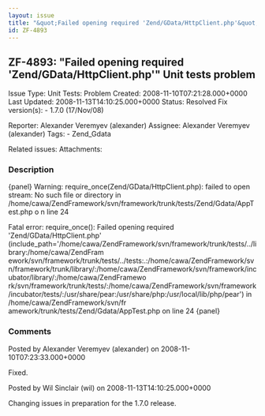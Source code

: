 ```yaml
---
layout: issue
title: "&quot;Failed opening required 'Zend/GData/HttpClient.php'&quot; Unit tests problem"
id: ZF-4893
---
```


ZF-4893: "Failed opening required 'Zend/GData/HttpClient.php'" Unit tests problem
---------------------------------------------------------------------------------

 Issue Type: Unit Tests: Problem Created: 2008-11-10T07:21:28.000+0000 Last Updated: 2008-11-13T14:10:25.000+0000 Status: Resolved Fix version(s): - 1.7.0 (17/Nov/08)
 
 Reporter:  Alexander Veremyev (alexander)  Assignee:  Alexander Veremyev (alexander)  Tags: - Zend\_Gdata
 
 Related issues: 
 Attachments: 
### Description

{panel} Warning: require\_once(Zend/GData/HttpClient.php): failed to open stream: No such file or directory in /home/cawa/ZendFramework/svn/framework/trunk/tests/Zend/Gdata/AppTest.php o n line 24

Fatal error: require\_once(): Failed opening required 'Zend/GData/HttpClient.php' (include\_path='/home/cawa/ZendFramework/svn/framework/trunk/tests/../<a>library:/home/cawa/ZendFram</a> ework/svn/framework/trunk/tests/../tests:.:/home/cawa/ZendFramework/svn/framework/trunk/library/:/home/cawa/ZendFramework/svn/framework/incubator/library/:/home/cawa/ZendFramewo rk/svn/framework/trunk/tests/:/home/cawa/ZendFramework/svn/framework/incubator/tests/:/usr/share/<a>pear:/usr/share/php:/usr/local/lib/php/pear</a>') in /home/cawa/ZendFramework/svn/fr amework/trunk/tests/Zend/Gdata/AppTest.php on line 24 {panel}

 

 

### Comments

Posted by Alexander Veremyev (alexander) on 2008-11-10T07:23:33.000+0000

Fixed.

 

 

Posted by Wil Sinclair (wil) on 2008-11-13T14:10:25.000+0000

Changing issues in preparation for the 1.7.0 release.

 

 